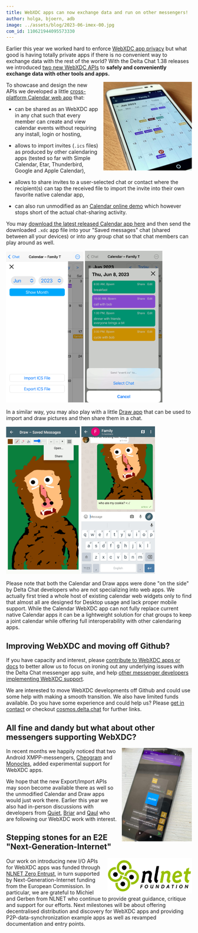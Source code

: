 ```yaml
---
title: WebXDC apps can now exchange data and run on other messengers!
author: holga, bjoern, adb
image: ../assets/blog/2023-06-imex-00.jpg
com_id: 110621944095573330
---
```


Earlier this year we worked hard to enforce [WebXDC app privacy](https://delta.chat/en/2023-05-22-webxdc-security) 
but what good is having totally private apps if there is no convenient way to exchange data with the rest of the world? 
With the Delta Chat 1.38 releases we introduced [two new WebXDC APIs](https://docs.webxdc.org/spec.html#sendtochat) 
to **safely and conveniently exchange data with other tools and apps.**

<img src="../assets/blog/2023-06-imex-00.jpg" width="240" style="float:right; margin-left:1em;" />

To showcase and design the new APIs we developed a little [cross-platform Calendar web app](https://codeberg.org/webxdc/calendar/) that:

- can be shared as an WebXDC app in any chat such that every member 
  can create and view calendar events without requiring any install, login or hosting, 

- allows to import invites (`.ics` files) as produced by other calendaring apps
  (tested so far with Simple Calendar, Etar, Thunderbird, Google and Apple Calendar), 

- allows to share invites to a user-selected chat or contact 
  where the recipient(s) can tap the received file 
  to import the invite into their own favorite native calendar app,

- can also run unmodified as an [Calendar online demo](https://webxdc.codeberg.page/calendar/@demo/)
  which however stops short of the actual chat-sharing activity.

You may [download the latest released Calendar app here](https://codeberg.org/webxdc/calendar/releases)
and then send the downloaded `.xdc` app file into your "Saved messages" chat (shared between all your devices) or into any group chat so that chat members can play around as well. 

<img src="../assets/blog/2023-06-imex-01.png" width="210" />
<img src="../assets/blog/2023-06-imex-03.png" width="210" />

In a similar way, you may also play with a little [Draw app](https://github.com/webxdc/draw/releases/latest/download/draw.xdc) 
that can be used to import and draw pictures and then share them in a chat.

<img src="../assets/blog/2023-06-imex-04.png" width="200" />
<img src="../assets/blog/2023-06-imex-05.png" width="200" />

Please note that both the Calendar and Draw apps were done "on the side" 
by Delta Chat developers who are not specializing into web apps. 
We actually first tried a whole host of existing calendar web widgets only to find 
that almost all are designed for Desktop usage and lack proper mobile support. 
While the Calendar WebXDC app can not fully replace current native Calendar apps 
it can be a lightweight solution for chat groups to keep a joint calendar
while offering full interoperability with other calendaring apps. 


## Improving WebXDC and moving off Github? 

If you have capacity and interest, please [contribute to WebXDC apps or docs](https://github.com/webxdc/)
to better allow us to focus on ironing out any underlying issues 
with the Delta Chat messenger app suite,
and help [other messenger developers implementing WebXDC support](https://docs.webxdc.org/spec.html#messenger-implementation).

We are interested to move WebXDC developments off Github and
could use some help with making a smooth transition.
We also have limited funds available. 
Do you have some experience and could help us? 
Please [get in contact](https://delta.chat/en/contribute) 
or checkout [cosmos.delta.chat](https://cosmos.delta.chat) for further links. 


## All fine and dandy but what about other messengers supporting WebXDC? 

<img src="../assets/blog/2023-06-03-cheogram-webxdc.jpg" width="190" style="float:right; margin-left:1em;" />

In recent months we happily noticed that 
two Android XMPP-messengers, [Cheogram](https://cheogram.com/) and [Monocles](https://monocles.wiki/index.php?title=Main_Page),
added experimental support for WebXDC apps. 

We hope that the new Export/Import APIs may soon become available there as well 
so the unmodified Calendar and Draw apps would just work there. 
Earlier this year we also had in-person discussions with developers 
from [Quiet](https://tryquiet.org), 
[Briar](https://briarproject.org/) 
and [Qaul](https://qaul.net) 
who are following our WebXDC work with interest.  


## Stepping stones for an E2E "Next-Generation-Internet" 

<img src="../assets/logos/logo_nlnet.svg" data-dark-src="../assets/logos/logo_nlnet_white.svg" width="230" style="clear: both; float:right; margin-left:1em;" />

Our work on introducing new I/O APIs for WebXDC apps was funded 
through [NLNET Zero Entrust](https://nlnet.nl/entrust/), 
in turn supported by Next-Generation-Internet funding from the European Commission. 
In particular, we are grateful to Michiel and Gerben from NLNET 
who continue to provide great guidance, critique and support for our efforts. 
Next milestones will be about offering decentralised distribution and discovery
for WebXDC apps and providing P2P-data-synchronization example apps 
as well as revamped documentation and entry points. 
